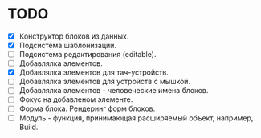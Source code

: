 # TODO

- [x] Конструктор блоков из данных.
- [x] Подсистема шаблонизации.
- [ ] Подсистема редактирования (editable).
- [ ] Добавлялка элементов.
- [x] Добавлялка элементов для тач-устройств.
- [ ] Добавлялка элементов для устройств с мышкой.
- [ ] Добавлялка элементов - человеческие имена блоков.
- [ ] Фокус на добавленом элементе.
- [ ] Форма блока. Рендеринг форм блоков.
- [ ] Модуль - функция, принимающая расширяемый объект, например, Build.
